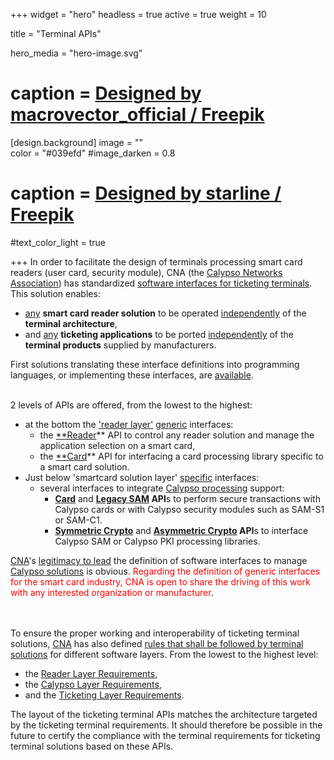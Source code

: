 +++
widget = "hero" 
headless = true
active = true 
weight = 10 

title = "Terminal APIs"

hero_media = "hero-image.svg"
# caption = <a href="http://www.freepik.com">Designed by macrovector_official / Freepik</a>

[design.background] 
  image = ""  
  color = "#039efd"
  #image_darken = 0.8 
  # caption = <a href="http://www.freepik.com">Designed by starline / Freepik</a>
  #text_color_light = true

+++
In order to facilitate the design of terminals processing smart card readers (user card, security module), CNA (the [Calypso Networks Association](https://calypsonet.org/)) has standardized [software interfaces for ticketing terminals](https://calypsonet.org/calypso-for-terminals/#section-interoperability-and-portability-of-ticketing-terminal-solutions).
This solution enables:
- <u>any</u> **smart card reader solution** to be operated <u>independently</u> of the **terminal architecture**,
- and <u>any</u> **ticketing applications** to be ported <u>independently</u> of the **terminal products** supplied by manufacturers.

First solutions translating these interface definitions into programming languages, or implementing these interfaces, are [available](https://terminal-api.calypsonet.org/implementations/).

<br>2 levels of APIs are offered, from the lowest to the highest:
- at the bottom the ['reader layer'](https://terminal-api.calypsonet.org/specifications/reader-layer/) <u>generic</u> interfaces:
  - the [**Reader](https://terminal-api.calypsonet.org/specifications/reader-layer/reader-api/)** API to control any reader solution and manage the application selection on a smart card,
  - the [**Card](https://terminal-api.calypsonet.org/specifications/reader-layer/card-api/)** API for interfacing a card processing library specific to a smart card solution.
- Just below 'smartcard solution layer' <u>specific</u> interfaces:
  - several interfaces to integrate [Calypso processing](https://terminal-api.calypsonet.org/specifications/calypso-layer/) support:
    - [**Card**](https://terminal-api.calypsonet.org/specifications/calypso-layer/calypso-card-api/) and **[Legacy SAM](https://terminal-api.calypsonet.org/specifications/calypso-layer/calypso-legacysam-api/) API**s to perform secure transactions with Calypso cards or with Calypso security modules such as SAM-S1 or SAM-C1.
    - [**Symmetric Crypto**](https://terminal-api.calypsonet.org/specifications/calypso-layer/calypso-symmetric-crypto-api/) and **[Asymmetric Crypto](https://terminal-api.calypsonet.org/specifications/calypso-layer/calypso-asymmetric-crypto-api/) API**s to interface Calypso SAM or Calypso PKI processing libraries.

[CNA](https://calypsonet.org/)'s [legitimacy to lead](https://terminal-api.calypsonet.org/community/contributing/#definition-of-calypso-layer-apis) the definition of software interfaces to manage [Calypso solutions](https://calypsonet.org/solutions-overview/) is obvious.
<span style="color: red;">Regarding the definition of generic interfaces for the smart card industry, CNA is open to share the driving of this work with any interested organization or manufacturer</span>.

<br><br>To ensure the proper working and interoperability of ticketing terminal solutions, [CNA](https://calypsonet.org/) has also defined [rules that shall be followed by terminal solutions](https://calypsonet.org/calypso-for-terminals/#section-how-to-implement-calypso-in-a-ticketing-terminal) for different software layers. From the lowest to the highest level:
- the [Reader Layer Requirements](https://calypsonet.org/reader-layer-requirements-200422/),
- the [Calypso Layer Requirements](https://calypsonet.org/calypso-layer-requirements-200423/),
- and the [Ticketing Layer Requirements](https://calypsonet.org/ticketing-layer-requirements-200430/).

The layout of the ticketing terminal APIs matches the architecture targeted by the ticketing terminal requirements.
It should therefore be possible in the future to certify the compliance with the terminal requirements for ticketing terminal solutions based on these APIs.